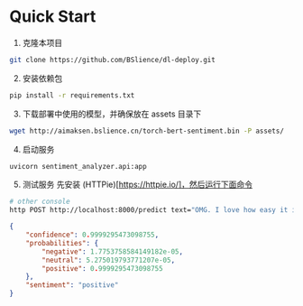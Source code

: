 # Quick Start


1. 克隆本项目

```bash
git clone https://github.com/BSlience/dl-deploy.git
```

2. 安装依赖包

```bash
pip install -r requirements.txt
```

3. 下载部署中使用的模型，并确保放在 assets 目录下

```bash
wget http://aimaksen.bslience.cn/torch-bert-sentiment.bin -P assets/
```

4. 启动服务

```bash 
uvicorn sentiment_analyzer.api:app
```


5. 测试服务
先安装 (HTTPie)[https://httpie.io/]，然后运行下面命令

```bash
# other console
http POST http://localhost:8000/predict text="OMG. I love how easy it is to stick to my schedule. Would recommend to everyone"
```

```json
{
    "confidence": 0.9999295473098755,
    "probabilities": {
        "negative": 1.7753758584149182e-05,
        "neutral": 5.275019793771207e-05,
        "positive": 0.9999295473098755
    },
    "sentiment": "positive"
}
```